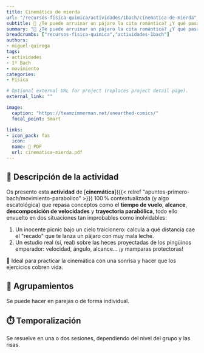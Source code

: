 ```yaml
---
title: Cinemática de mierda
url: "/recursos-fisica-quimica/actividades/1bach/cinematica-de-mierda"
subtitle: 💩 ¿Te puede arruinar un pájaro la cita romántica? ¿Y qué pasa cuando un pingüino decide apuntar con precisión balística?
summary: "💩 ¿Te puede arruinar un pájaro la cita romántica? ¿Y qué pasa cuando un pingüino decide apuntar con precisión balística?"
breadcrumbs: ["recursos-fisica-quimica","actividades-1bach"]
authors:
- miguel-quiroga
tags:
- actividades
- 1º Bach
- movimiento
categories:
- Física

# Optional external URL for project (replaces project detail page).
external_link: ""

image:
  caption: "https://teamzimmerman.net/unearthed-comics/"
  focal_point: Smart

links:
- icon_pack: fas
  icon:
  name: 📄 PDF
  url: cinematica-mierda.pdf
---
```


## 📜 Descripción de la actividad

Os presento esta **actividad** de [**cinemática**]({{< relref "apuntes-primero-bach/movimiento-parabolico" >}}) 100&thinsp;% contextualizada (y algo escatológica) que repasa conceptos como el **tiempo de vuelo**, **alcance**, **descomposición de velocidades** y **trayectoria parabólica**, todo ello envuelto en dos situaciones tan improbables como inolvidables:

1. Un inocente picnic bajo un cielo traicionero: calcula a qué distancia cae el "recado" que te lanza un pájaro con muy mala leche.
2. Un estudio real (sí, real) sobre las heces proyectadas de los pingüinos emperador: velocidad, ángulo, alcance... ¡y mamparas protectoras!

🧠 Ideal para practicar la cinemática con una sonrisa y hacer que los ejercicios cobren vida.

## 👥 Agrupamientos

Se puede hacer en parejas o de forma individual.

## ⏱️ Temporalización

Se resuelve en una o dos sesiones, dependiendo del nivel del grupo y las risas.